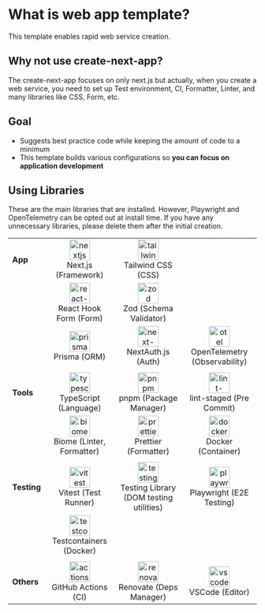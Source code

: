 # What is web app template?

This template enables rapid web service creation.

## Why not use create-next-app?

The create-next-app focuses on only next.js but actually, when you create a web service, you need to set up Test environment, CI, Formatter, Linter, and many libraries like CSS, Form, etc.

## Goal

- Suggests best practice code while keeping the amount of code to a minimum
- This template builds various configurations so **you can focus on application development**

## Using Libraries

These are the main libraries that are installed. However, Playwright and OpenTelemetry can be opted out at install time. If you have any unnecessary libraries, please delete them after the initial creation.

|             |                                                                                                                                   |                                                                                                                                                     |                                                                                                                              |
| ----------- | --------------------------------------------------------------------------------------------------------------------------------- | --------------------------------------------------------------------------------------------------------------------------------------------------- | ---------------------------------------------------------------------------------------------------------------------------- |
| **App**     | <div align="center"><img src="/images/libs/nextjs.png" alt="nextjs" width="42"><br>Next.js (Framework)</div>                      | <div align="center"><img src="/images/libs/tailwind.png" alt="tailwind" width="42"><br>Tailwind CSS (CSS)</div>                                     |                                                                                                                              |
|             | <div align="center"><img src="/images/libs/react-hook-form.png" alt="react-hook-form" width="42"><br>React Hook Form (Form)</div> | <div align="center"><img src="/images/libs/zod.svg" alt="zod" width="42"><br>Zod (Schema Validator) </div>                                          |                                                                                                                              |
|             | <div align="center"><img src="/images/libs/prisma.svg" alt="prisma" width="42"><br>Prisma (ORM)</div>                             | <div align="center"><img src="/images/libs/next-auth.png" alt="next-auth" width="42"><br>NextAuth.js (Auth)</div>                                   | <div align="center"><img src="/images/libs/otel.png" alt="otel" width="42"><br>OpenTelemetry (Observability)</div>           |
|             |                                                                                                                                   |                                                                                                                                                     |                                                                                                                              |
| **Tools**   | <div align="center"><img src="/images/libs/typescript.png" alt="typescirpt" width="42"><br>TypeScript (Language)</div>            | <div align="center"><img src="/images/libs/pnpm.svg" alt="pnpm" width="42"><br>pnpm (Package Manager)</div>                                         | <div align="center"><img src="/images/libs/lint-staged.png" alt="lint-staged" width="42"><br> lint-staged (Pre Commit)</div> |
|             | <div align="center"><img src="/images/libs/biome.png" alt="biome" width="42"><br>Biome (Linter, Formatter)</div>                  | <div align="center"><img src="/images/libs/prettier.png" alt="prettier" width="42"><br> Prettier (Formatter)</div>                                  | <div align="center"><img src="/images/libs/docker.png" alt="docker" width="42"><br> Docker (Container)</div>                 |
|             |                                                                                                                                   |                                                                                                                                                     |                                                                                                                              |
| **Testing** | <div align="center"><img src="/images/libs/vitest.png" alt="vitest" width="42"><br> Vitest (Test Runner)</div>                    | <div align="center"><img src="/images/libs/testing-library.png" alt="testing-library" width="42"><br> Testing Library (DOM testing utilities)</div> | <div align="center"><img src="/images/libs/playwright.png" alt="playwright" width="42"><br> Playwright (E2E Testing)</div>   |
|             | <div align="center"><img src="/images/libs/testcontainers.png" alt="testcontainers" width="42"><br> Testcontainers (Docker)</div> |                                                                                                                                                     |
|             |                                                                                                                                   |                                                                                                                                                     |                                                                                                                              |
| **Others**  | <div align="center"><img src="/images/libs/github-actions.png" alt="actions" width="42"><br> GitHub Actions (CI)</div>            | <div align="center"><img src="/images/libs/renovate.png" alt="renovate" width="42"><br> Renovate (Deps Manager)</div>                               | <div align="center"><img src="/images/libs/vscode.png" alt="vscode" width="42"><br> VSCode (Editor)</div>                    |
